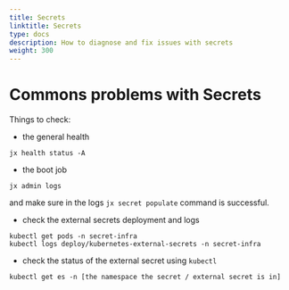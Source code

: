 ```yaml
---
title: Secrets
linktitle: Secrets
type: docs
description: How to diagnose and fix issues with secrets
weight: 300
---
```


# Commons problems with Secrets

Things to check:

- the general health

```
jx health status -A
```

- the boot job

```
jx admin logs
```

and make sure in the logs `jx secret populate` command is successful.

- check the external secrets deployment and logs

```
kubectl get pods -n secret-infra
kubectl logs deploy/kubernetes-external-secrets -n secret-infra
```

- check the status of the external secret using `kubectl`

```
kubectl get es -n [the namespace the secret / external secret is in]
```
